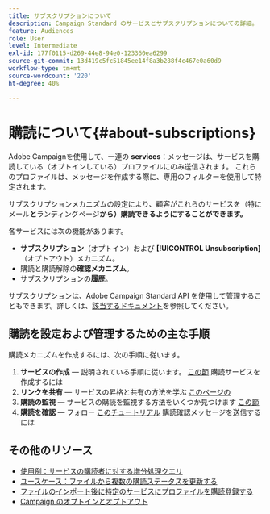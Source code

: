 ```yaml
---
title: サブスクリプションについて
description: Campaign Standard のサービスとサブスクリプションについての詳細。
feature: Audiences
role: User
level: Intermediate
exl-id: 177f0115-d269-44e8-94e0-123360ea6299
source-git-commit: 13d419c5fc51845ee14f8a3b288f4c467e0a60d9
workflow-type: tm+mt
source-wordcount: '220'
ht-degree: 40%

---
```


# 購読について{#about-subscriptions}

Adobe Campaignを使用して、一連の **services**：メッセージは、サービスを購読している（オプトインしている）プロファイルにのみ送信されます。 これらのプロファイルは、メッセージを作成する際に、専用のフィルターを使用して特定されます。

サブスクリプションメカニズムの設定により、顧客がこれらのサービスを（特にメール&#x200B;**と**&#x200B;ランディングページ&#x200B;**から）購読できるようにすることができます。**

各サービスには次の機能があります。

* **サブスクリプション**（オプトイン）および **[!UICONTROL Unsubscription]**（オプトアウト）メカニズム。
* 購読と購読解除の&#x200B;**確認メカニズム**。
* サブスクリプションの&#x200B;**履歴**。

サブスクリプションは、Adobe Campaign Standard API を使用して管理することもできます。詳しくは、[該当するドキュメント](../../api/using/creating-a-service.md)を参照してください。

## 購読を設定および管理するための主な手順

購読メカニズムを作成するには、次の手順に従います。

1. **サービスの作成**  — 説明されている手順に従います。 [この節](../../audiences/using/creating-a-service.md) 購読サービスを作成するには
1. **リンクを共有**  — サービスの昇格と共有の方法を学ぶ [このページの](../../audiences/using/promoting-a-service.md)
1. **購読の監視**  — サービスの購読を監視する方法をいくつか見つけます [この節](../../audiences/using/monitoring-subscriptions.md)
1. **購読を確認**  — フォロー [このチュートリアル](../../audiences/using/confirming-subscription-to-a-service.md) 購読確認メッセージを送信するには

## その他のリソース

* [使用例：サービスの購読者に対する増分処理クエリ](../../automating/using/incremental-query-on-subscribers.md)
* [ユースケース：ファイルから複数の購読ステータスを更新する](../../automating/using/updating-subscriptions-from-file.md)
* [ファイルのインポート後に特定のサービスにプロファイルを購読登録する](../../automating/using/subscribing-profiles-from-file.md)
* [Campaign のオプトインとオプトアウト](../../audiences/using/about-opt-in-and-opt-out-in-campaign.md)
